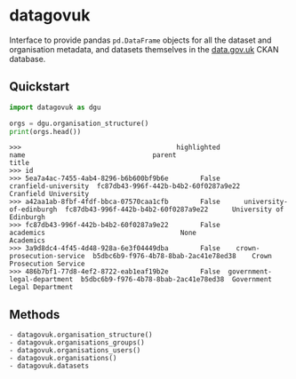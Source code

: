 # datagovuk

Interface to provide pandas `pd.DataFrame` objects for all the dataset and 
organisation metadata, and datasets themselves in the [data.gov.uk](https://data.gov.uk/) CKAN database.

## Quickstart

```python
import datagovuk as dgu

orgs = dgu.organisation_structure()
print(orgs.head())
```
```
>>>                                       highlighted                         name                                parent                        title
>>> id
>>> 5ea7a4ac-7455-4ab4-8296-b6b600bf9b6e        False         cranfield-university  fc87db43-996f-442b-b4b2-60f0287a9e22         Cranfield University
>>> a42aa1ab-8fbf-4fdf-bbca-07570caa1cfb        False      university-of-edinburgh  fc87db43-996f-442b-b4b2-60f0287a9e22      University of Edinburgh
>>> fc87db43-996f-442b-b4b2-60f0287a9e22        False                    academics                                  None                    Academics
>>> 3a9d8dc4-4f45-4d48-928a-6e3f04449dba        False    crown-prosecution-service  b5dbc6b9-f976-4b78-8bab-2ac41e78ed38    Crown Prosecution Service
>>> 486b7bf1-77d8-4ef2-8722-eab1eaf19b2e        False  government-legal-department  b5dbc6b9-f976-4b78-8bab-2ac41e78ed38  Government Legal Department
```

## Methods

    - datagovuk.organisation_structure()
    - datagovuk.organisations_groups()
    - datagovuk.organisations_users()
    - datagovuk.organisations()
    - datagovuk.datasets
